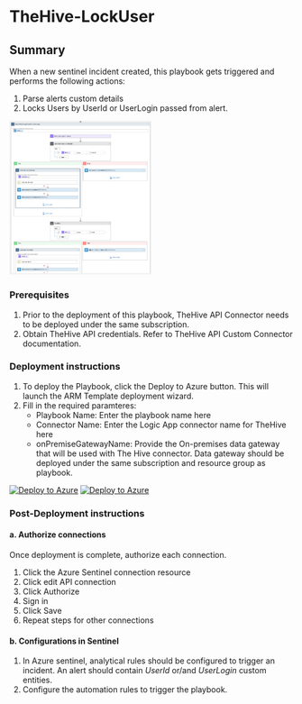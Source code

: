# TheHive-LockUser

## Summary

When a new sentinel incident created, this playbook gets triggered and performs the following actions:

1. Parse alerts custom details
2. Locks Users by UserId or UserLogin passed from alert.

<img src="./playbook_screenshot.png" width="50%"/><br>

### Prerequisites

1. Prior to the deployment of this playbook, TheHive API Connector needs to be deployed under the same subscription.
2. Obtain TheHive API credentials. Refer to TheHive API Custom Connector documentation.


### Deployment instructions

1. To deploy the Playbook, click the Deploy to Azure button. This will launch the ARM Template deployment wizard.
2. Fill in the required paramteres:
    * Playbook Name: Enter the playbook name here
    * Connector Name: Enter the Logic App connector name for TheHive here
    * onPremiseGatewayName: Provide the On-premises data gateway that will be used with The Hive connector. Data gateway should be deployed under the same subscription and resource group as playbook.

[![Deploy to Azure](https://aka.ms/deploytoazurebutton)](https://portal.azure.com/#create/Microsoft.Template/uri/https%3A%2F%2Fraw.githubusercontent.com%2FAzure%2FAzure-Sentinel%2Fmaster%2FSolutions%2FTheHive%2FPlaybooks%2FPlaybooks%2FTheHive-LockUser%2Fazuredeploy.json) [![Deploy to Azure](https://aka.ms/deploytoazuregovbutton)](https://portal.azure.us/#create/Microsoft.Template/uri/https%3A%2F%2Fraw.githubusercontent.com%2FAzure%2FAzure-Sentinel%2Fmaster%2FSolutions%2FTheHive%2FPlaybooks%2FPlaybooks%2FTheHive-LockUser%2Fazuredeploy.json)

### Post-Deployment instructions

#### a. Authorize connections

Once deployment is complete, authorize each connection.

1. Click the Azure Sentinel connection resource
2. Click edit API connection
3. Click Authorize
4. Sign in
5. Click Save
6. Repeat steps for other connections

#### b. Configurations in Sentinel

1. In Azure sentinel, analytical rules should be configured to trigger an incident.
An alert should contain *UserId* or/and *UserLogin* custom entities.
2. Configure the automation rules to trigger the playbook.